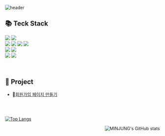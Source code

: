 ![header](https://capsule-render.vercel.app/api?type=waving&color=369cf0f3&height=250&section=header&text=MINJUNG'KIM&fontColor=f5f5f5&fontSize=90&animation=fadeIn&fontAlignY=38&desc=%20&descAlignY=62&descAlign=62)

## 📚 Teck Stack
  <img src="https://img.shields.io/badge/java-007396?style=flat-square&logo=java&logoColor=white"> </a>
  <img src="https://img.shields.io/badge/spring-6DB33F?style=flat-square&logo&logo=spring&logoColor=white"> </a><br>
    <img src="https://img.shields.io/badge/JavaScript-F7DF1E?style=flat-square&logo=JavaScript&logoColor=white"/></a>
    <img src="https://img.shields.io/badge/HTML-E34F26?style=flat-square&logo=HTML&logoColor=white"/></a>
    <img src="https://img.shields.io/badge/css-1572B6?style=flat-square&logo=css3&logoColor=white"></a>
    <img src="https://img.shields.io/badge/bootstrap-7952B3?style=flat-square&logo=bootstrap&logoColor=white"><br>
    <img src="https://img.shields.io/badge/MySQL-4479A1?style=flat-square&logo=MySQL&logoColor=white"/></a>
    <img src="https://img.shields.io/badge/firebase-FFCA28?style=flat-square&logo=firebase&logoColor=white"><br>
    <img src="https://img.shields.io/badge/github-181717?style=flat-square&logo=github&logoColor=white">
    <img src="https://img.shields.io/badge/git-F05032?style=flat-square&logo=git&logoColor=white"> <br>
    <br>
    <br>

 
## 📂 Project
* 📃[회원가입 페이지 만들기](https://github.com/alswjd094/member-registration-code)
<br>
<br>

[![Top Langs](https://github-readme-stats.vercel.app/api/top-langs/?username=alswjd094&layout=compact)](https://github.com/alswjd094/github-readme-stats)


<div align="right">

![MINJUNG's GitHub stats](https://github-readme-stats.vercel.app/api?username=alswjd094&show_icons=true&theme=transparent)
</div>
